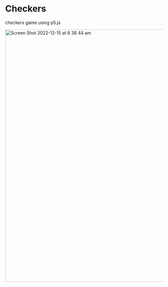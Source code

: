 # Checkers
 checkers game using p5.js

<img width="807" alt="Screen Shot 2022-12-15 at 8 38 44 am" src="https://user-images.githubusercontent.com/97266283/207720587-cac3d13b-a385-432b-b3a9-67fbbd2c59c8.png">
